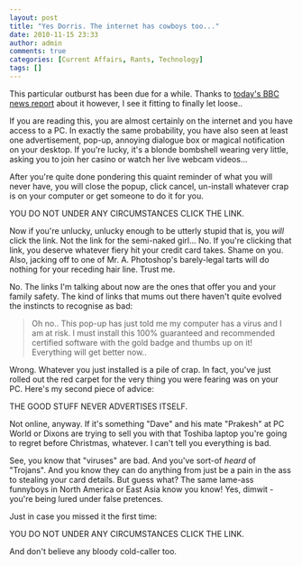 ```yaml
---
layout: post
title: "Yes Dorris. The internet has cowboys too..."
date: 2010-11-15 23:33
author: admin
comments: true
categories: [Current Affairs, Rants, Technology]
tags: []
---
```

This particular outburst has been due for a while. Thanks to <a href="http://www.bbc.co.uk/news/uk-11754487" target="_blank">today's BBC news report</a> about it however, I see it fitting to finally let loose..

If you are reading this, you are almost certainly on the internet and you have access to a PC. In exactly the same probability, you have also seen at least one advertisement, pop-up, annoying dialogue box or magical notification on your desktop. If you're lucky, it's a blonde bombshell wearing very little, asking you to join her casino or watch her live webcam videos...

After you're quite done pondering this quaint reminder of what you will never have, you will close the popup, click cancel, un-install whatever crap is on your computer or get someone to do it for you.

YOU DO NOT UNDER ANY CIRCUMSTANCES CLICK THE LINK.

Now if you're unlucky, unlucky enough to be utterly stupid that is, you *will* click the link. Not the link for the semi-naked girl... No. If you're clicking that link, you deserve whatever fiery hit your credit card takes. Shame on you. Also, jacking off to one of Mr. A. Photoshop's barely-legal tarts will do nothing for your receding hair line. Trust me.

No. The links I'm talking about now are the ones that offer you and your family safety. The kind of links that mums out there haven't quite evolved the instincts to recognise as bad:


>Oh no.. This pop-up has just told me my computer has a virus and I am at risk. I must install this 100% guaranteed and recommended certified software with the gold badge and thumbs up on it! Everything will get better now..


Wrong. Whatever you just installed is a pile of crap. In fact, you've just rolled out the red carpet for the very thing you were fearing was on your PC. Here's my second piece of advice:

THE GOOD STUFF NEVER ADVERTISES ITSELF.

Not online, anyway. If it's something "Dave" and his mate "Prakesh" at PC World or Dixons are trying to sell you with that Toshiba laptop you're going to regret before Christmas, whatever. I can't tell you everything is bad.

See, you know that "viruses" are bad. And you've sort-of *heard* of "Trojans". And you know they can do anything from just be a pain in the ass to stealing your card details. But guess what? The same lame-ass funnyboys in North America or East Asia know you know! Yes, dimwit -you're being lured under false pretences.

Just in case you missed it the first time:

YOU DO NOT UNDER ANY CIRCUMSTANCES CLICK THE LINK.

And don't believe any bloody cold-caller too.
